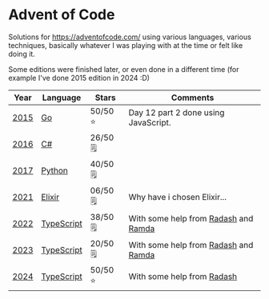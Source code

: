 # Advent of Code

Solutions for https://adventofcode.com/ using various languages, various techniques, basically whatever I was
playing with at the time or felt like doing it. 

Some editions were finished later, or even done in a different time (for example I've done 2015 edition in 2024 :D)

| Year         | Language              | Stars    |Comments                                                        |
|--------------|-----------------------|----------|----------------------------------------------------------------|
| [2015](2015) | [Go][lang-go]         | 50/50 ⭐ |Day 12 part 2 done using JavaScript.                            |
| [2016](2016) | [C#][lang-c#]         | 26/50 🗒️ |                                                                |
| [2017](2017) | [Python][lang-python] | 40/50 🗒️ |                                                                |
| [2021](2021) | [Elixir][lang-elixir] | 06/50 🗒️ |Why have i chosen Elixir...                                     |
| [2022](2022) | [TypeScript][lang-ts] | 38/50 🗒️ |With some help from [Radash][lib-radash] and [Ramda][lib-ramda] |
| [2023](2023) | [TypeScript][lang-ts] | 20/50 🗒️ |With some help from [Radash][lib-radash] and [Ramda][lib-ramda] |
| [2024](2024) | [TypeScript][lang-ts] | 50/50 ⭐ |With some help from [Radash][lib-radash]                        |

[lang-c#]: https://learn.microsoft.com/pl-pl/dotnet/csharp/
[lang-elixir]: https://elixir-lang.org/
[lang-go]: https://go.dev/
[lang-python]: https://www.python.org/
[lang-ts]: https://www.typescriptlang.org/

[lib-radash]: https://github.com/rayepps/radash
[lib-ramda]: https://github.com/ramda/ramda
